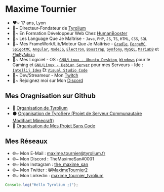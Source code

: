 # Maxime Tournier
- ❤~ 17 ans, Lyon
- 🧡~ Directeur-Fondateur de [Tyrolium](https://tyrolium.fr/)
- 💛~ En Formation Développeur Web Chez [HumanBooster](https://humanbooster.com/)
- 💚~ Les Language Que Je Maîtrise - `Java`, `PHP`, `JS`, `TS`, `HTML`, `CSS`, `SQL`
- 💜~ Mes FrameWork/Lib/Moteur Que Je Maîtrise - [`Gradle`](https://gradle.org/), [`ForgeMC`](https://files.minecraftforge.net/net/minecraftforge/forge/), [`SpigotMC`](https://www.spigotmc.org/), [`Angular`](https://angular.io/), [`NodeJS`](https://nodejs.org/), [`Electron`](https://www.electronjs.org/), [`Boostrap`](https://getbootstrap.com/), [`Symfony`](https://symfony.com/), [`MySQL`](https://www.mysql.com/), [`MariaDB`](https://mariadb.org/) et [`PhpMyAdmin`](https://www.phpmyadmin.net/)
- 💙~ Mes Logiciel - OS : [`GNU/Linux - Ubuntu Desktop`](https://ubuntu.com/), [`Windows`](https://www.microsoft.com/fr-fr/windows/) pour le Gaming et [`GNU/Linux - Debian Server`](https://www.debian.org/) pour mes Serveurs  - Ide : [`Intellij Idea`](https://www.jetbrains.com/fr-fr/idea/) Et [`Visual Studio Code`](https://code.visualstudio.com/)
- 🖤~ Dev/Streameur - Mon [Twitch](twitch.tv/themaximesan)
- 🤎~ Rejoignez moi sur Mon [Discord](https://discord.gg/mtDx9ceS7n)

## Mes Oragnisation sur Github 
- 🔵 [Organisation de Tyrolium](https://github.com/Tyrolium)
- ⚫ [Organisation de TyroServ (Projet de Serveur Communautaire Modifiant Minecraft)](https://github.com/TyroliumServerMC)
- 🔴 [Organisation de Mes Projet Sans Code](https://github.com/TheMaximeSan-NoCode)

## Mes Réseaux
- 🌐~ Mon E-Mail : maxime.tournier@tyrolium.fr
- 🌐~ Mon Discord : TheMaximeSan#0001
- 🌐~ Mon Instagram : [the_maxime_san](https://www.instagram.com/the_maxime_san/)
- 🌐~ Mon Twitter : [@MaximeTournier2](https://twitter.com/MaximeTournier2)
- 🌐~ Mon Linkedin : [maxime_tournier_tyrolium](https://www.linkedin.com/in/maxime-tournier-tyrolium/)
```js
Console.log("Hello Tyrolium ;)");
```